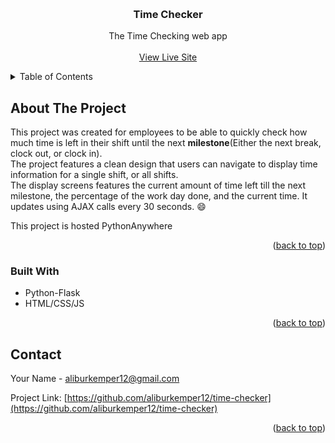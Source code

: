 <a name="readme-top"></a>



<!-- PROJECT LOGO -->
<br />
<div align="center">

  <h3 align="center">Time Checker</h3>

  <p align="center">
    The Time Checking web app
    <br />
    <br />
    <a href="[https://aliburkemper.dev](https://aburkemper.pythonanywhere.com)">View Live Site</a>
  </p>
</div>



<!-- TABLE OF CONTENTS -->
<details>
  <summary>Table of Contents</summary>
  <ol>
    <li>
      <a href="#about-the-project">About The Project</a>
      <ul>
        <li><a href="#built-with">Built With</a></li>
      </ul>
    </li>
  </ol>
</details>



<!-- ABOUT THE PROJECT -->
## About The Project


This project was created for employees to be able to quickly check how much time is left in their shift until the next <b>milestone</b>(Either the next break, clock out, or clock in).
</br>
The project features a clean design that users can navigate to display time information for a single shift, or all shifts.
</br>
The display screens features the current amount of time left till the next milestone, the percentage of the work day done, and the current time. It updates using AJAX calls every 30 seconds. :smile:

This project is hosted PythonAnywhere

<p align="right">(<a href="#readme-top">back to top</a>)</p>



### Built With

* Python-Flask
* HTML/CSS/JS

<p align="right">(<a href="#readme-top">back to top</a>)</p>


<!-- CONTACT -->
## Contact

Your Name  - aliburkemper12@gmail.com

Project Link: [https://github.com/aliburkemper12/time-checker](https://github.com/aliburkemper12/time-checker)

<p align="right">(<a href="#readme-top">back to top</a>)</p>



